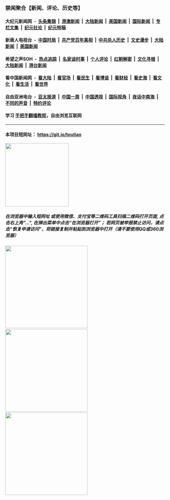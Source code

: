 ### 禁闻聚合【新闻、评论、历史等】

#### 大纪元新闻网 &nbsp;-&nbsp; [头条集锦](indexes/E头条集锦.md?t=02110511) &nbsp;|&nbsp; [港澳新闻](indexes/E港澳新闻.md?t=02110511)  &nbsp;|&nbsp; [大陆新闻](indexes/E大陆新闻.md?t=02110511) &nbsp;|&nbsp; [美国新闻](indexes/E美国新闻.md?t=02110511) &nbsp;|&nbsp; [国际新闻](indexes/E国际新闻.md?t=02110511) &nbsp;|&nbsp; [专栏文集](indexes/E专栏文集.md?t=02110511) &nbsp;|&nbsp; [纪元社论](indexes/E纪元社论.md?t=02110511) &nbsp;|&nbsp; [纪元特稿](indexes/E纪元特稿.md?t=02110511) 

#### 新唐人电视台 &nbsp;-&nbsp; [中国时局](indexes/N中国时局.md?t=02110511) &nbsp;|&nbsp; [共产党百年真相](indexes/N共产党百年真相.md?t=02110511) &nbsp;|&nbsp; [中共杀人历史](indexes/N中共杀人历史.md?t=02110511) &nbsp;|&nbsp; [文史漫步](indexes/N文史漫步.md?t=02110511) &nbsp;|&nbsp; [大陆新闻](indexes/N大陆新闻.md?t=02110511) &nbsp;|&nbsp; [美国新闻](indexes/N美国新闻.md?t=02110511)

#### 希望之声SOH &nbsp;-&nbsp; [热点追踪](indexes/H热点追踪.md?t=02110511) &nbsp;|&nbsp; [名家谈时事](indexes/H名家谈时事.md?t=02110511) &nbsp;|&nbsp; [个人评论](indexes/H个人评论.md?t=02110511)  &nbsp;|&nbsp; [红朝解密](indexes/H红朝解密.md?t=02110511) &nbsp;|&nbsp; [文化寻根](indexes/H文化寻根.md?t=02110511) &nbsp;|&nbsp; [大陆新闻](indexes/H大陆新闻.md?t=02110511) &nbsp;|&nbsp; [港台新闻](indexes/H港台新闻.md?t=02110511)

#### 看中国新闻网 &nbsp;-&nbsp; [看大陆](indexes/S看大陆.md?t=02110511) &nbsp;|&nbsp; [看官场](indexes/S看官场.md?t=02110511) &nbsp;|&nbsp; [看民生](indexes/S看民生.md?t=02110511)  &nbsp;|&nbsp; [看博谈](indexes/S看博谈.md?t=02110511) &nbsp;|&nbsp; [看财经](indexes/S看财经.md?t=02110511) &nbsp;|&nbsp; [看史海](indexes/S看史海.md?t=02110511) &nbsp;|&nbsp; [看文化](indexes/S看文化.md?t=02110511) &nbsp;|&nbsp; [看生活](indexes/S看生活.md?t=02110511) &nbsp;|&nbsp; [看世界](indexes/S看世界.md?t=02110511)

#### 自由亚洲电台 &nbsp;-&nbsp; [亚太报道](indexes/R亚太报道.md?t=02110511) &nbsp;|&nbsp; [中国一周](indexes/R中国一周.md?t=02110511) &nbsp;|&nbsp; [中国透视](indexes/R中国透视.md?t=02110511)  &nbsp;|&nbsp; [国际视角](indexes/R国际视角.md?t=02110511) &nbsp;|&nbsp; [夜话中南海](indexes/R夜话中南海.md?t=02110511) &nbsp;|&nbsp; [不同的声音](indexes/R不同的声音.md?t=02110511) &nbsp;|&nbsp; [特约评论](indexes/R特约评论.md?t=02110511)

#### 学习 [手把手翻墙教程](https://github.com/gfw-breaker/guides/wiki)，自由浏览互联网

----

#### 本项目短网址： https://git.io/toutiao
<img src="https://raw.githubusercontent.com/gfw-breaker/banned-news/master/scripts/img/qr.png" width="200px"/>  

##### 在浏览器中输入短网址 或使用微信、支付宝等二维码工具扫描二维码打开页面, 点击右上角"...", 在弹出菜单中点击“在浏览器打开”； 若网页被举报禁止访问，请点击“恢复申请访问”，将链接复制并粘贴到浏览器中打开（请不要使用QQ或360浏览器）

<img src="https://raw.githubusercontent.com/gfw-breaker/banned-news/master/scripts/img/1.png" width="260px"/> &nbsp; <img src="https://raw.githubusercontent.com/gfw-breaker/banned-news/master/scripts/img/2.png" width="260px"/> &nbsp; <img src="https://raw.githubusercontent.com/gfw-breaker/banned-news/master/scripts/img/3.png" width="260px"/>
